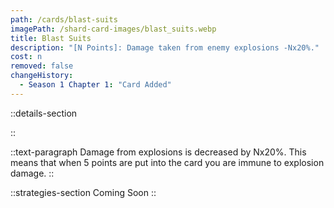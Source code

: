 ```yaml
---
path: /cards/blast-suits
imagePath: /shard-card-images/blast_suits.webp
title: Blast Suits
description: "[N Points]: Damage taken from enemy explosions -Nx20%."
cost: n
removed: false
changeHistory:
  - Season 1 Chapter 1: "Card Added"
---
```


::details-section

::

::text-paragraph
Damage from explosions is decreased by Nx20%. This means that when 5 points are put into the card you are immune to explosion damage.
::

::strategies-section
Coming Soon
::
